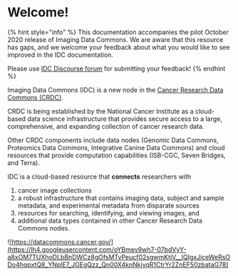 # Welcome!

{% hint style="info" %}
This documentation accompanies the pilot October 2020 release of Imaging Data Commons. We are aware that this resource has gaps, and we welcome your feedback about what you would like to see improved in the IDC documentation.

Please use [IDC Discourse forum](https://discourse.canceridc.dev) for submitting your feedback!
{% endhint %}

Imaging Data Commons \(IDC\) is a new node in the [Cancer Research Data Commons \(CRDC\)](https://datacommons.cancer.gov/).

CRDC is being established by the National Cancer Institute as a cloud-based data science infrastructure that provides secure access to a large, comprehensive, and expanding collection of cancer research data.

Other CRDC components include data nodes \(Genomic Data Commons, Proteomics Data Commons, Integrative Canine Data Commons\) and cloud resources that provide computation capabilities \(ISB-CGC, Seven Bridges, and Terra\).

IDC is a cloud-based resource that **connects** researchers with

1. cancer image collections
2. a robust infrastructure that contains imaging data, subject and sample metadata, and experimental metadata from disparate sources
3. resources for searching, identifying, and viewing images, and
4. additional data types contained in other Cancer Research Data Commons nodes.

![https://datacommons.cancer.gov/](https://lh4.googleusercontent.com/oYBmev9wh7-07bdVyY-a8xOM7TUXhoDLbBnDWCz8gOfsMTvPeucf02sgwmKtjV__lQIgxJiceWeRsODo4hqpxtQ8_YNplE7_JGEgQzz_Qn00X4knNkjvqR1CtrYr2ZnEF50zbataG78)

